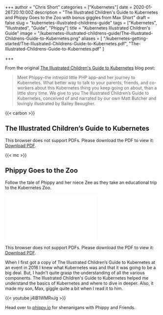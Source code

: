 +++
author = "Chris Short"
categories = ["Kubernetes"]
date = 2020-01-26T20:10:00Z
description = "The Illustrated Children's Guide to Kubernetes and Phippy Goes to the Zoo with bonus giggles from Max Short"
draft = false
slug = "kubernetes-illustrated-childrens-guide"
tags = ["Kubernetes", "Illustrated", "Guide", "Phippy"]
title = "Kubernetes Illustrated Children's Guide"
image = "/kubernetes-illustrated-childrens-guide/The-Illustrated-Childrens-Guide-to-Kubernetes.png"
aliases = [
  "/kubernetes-getting-started/The-Illustrated-Childrens-Guide-to-Kubernetes.pdf",
  "The-Illustrated-Childrens-Guide-to-Kubernetes.pdf"
]

+++

From the original [The Illustrated Children's Guide to Kubernetes](https://kubernetes.io/blog/2016/06/illustrated-childrens-guide-to-kubernetes/) blog post:

> Meet Phippy–the intrepid little PHP app–and her journey to Kubernetes. What better way to talk to your parents, friends, and co-workers about this Kubernetes thing you keep going on about, than a little story time. We give to you The Illustrated Children’s Guide to Kubernetes, conceived of and narrated by our own Matt Butcher and lovingly illustrated by Bailey Beougher.

{{< carbon >}}

## The Illustrated Children’s Guide to Kubernetes

<object data="/pdf/Illustrated-Childrens-Guide-to-Kubernetes.pdf" type="application/pdf" width="700px" height="700px">
        <p>This browser does not support PDFs. Please download the PDF to view it: <a href="/pdf/Illustrated-Childrens-Guide-to-Kubernetes.pdf">Download PDF</a>.</p>
</object>

{{< mc >}}

## Phippy Goes to the Zoo

Follow the tale of Phippy and her niece Zee as they take an educational trip to the Kubernetes Zoo.

<object data="/pdf/Phippy-Goes-To-The-Zoo.pdf" type="application/pdf" width="700px" height="700px">
    <embed src="/pdf/Phippy-Goes-To-The-Zoo.pdf">
        <p>This browser does not support PDFs. Please download the PDF to view it: <a href="/pdf/Phippy-Goes-To-The-Zoo.pdf">Download PDF</a>.</p>
    </embed>
</object>

When I first got a copy of The Illustrated Children’s Guide to Kubernetes at an event in 2016 I knew what Kubernetes was and that it was going to be a big deal. But, I hadn't quite grasp the understanding of all the various components. The Illustrated Children's Guide to Kubernetes helped me understand the basics of Kubernetes and where to dive in deeper. Also, it made my son, Max, giggle quite a bit when I read it to him.

{{< youtube j4IB1WMRvJg >}}

Head over to [phippy.io](http://phippy.io/) for shenanigans with Phippy and Friends.
